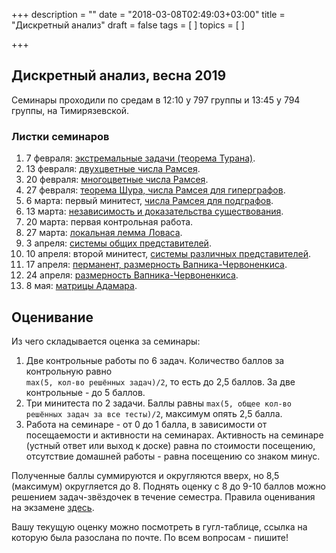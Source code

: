 +++
description = ""
date = "2018-03-08T02:49:03+03:00"
title = "Дискретный анализ"
draft = false
tags = [
]
topics = [
]

+++

## Дискретный анализ, весна 2019

Семинары проходили по средам в 12:10 у 797 группы и 13:45 у 794 группы, на Тимирязевской. 


### Листки семинаров

1. 7 февраля: [экстремальные задачи (теорема Турана)](1.pdf).
2. 13 февраля: [двухцветные числа Рамсея](2.pdf).
2. 20 февраля: [многоцветные числа Рамсея](3.pdf).
2. 27 февраля: [теорема Шура, числа Рамсея для гиперграфов](4.pdf).
3. 6 марта: первый минитест, [числа Рамсея для подграфов](5.pdf).
3. 13 марта: [независимость и доказательства существования](6.pdf).
3. 20 марта: первая контрольная работа.
3. 27 марта: [локальная лемма Ловаса](7.pdf).
3. 3 апреля: [системы общих представителей](8.pdf).
4. 10 апреля: второй минитест, [системы различных представителей](9.pdf).
4. 17 апреля: [перманент, размерность Вапника-Червоненкиса](10.pdf).
4. 24 апреля: [размерность Вапника-Червоненкиса](11.pdf).
4. 8 мая: [матрицы Адамара](12.pdf).


## Оценивание

Из чего складывается оценка за семинары:
1. Две контрольные работы по 6 задач. Количество баллов за контрольную равно  
`max(5, кол-во решённых задач)/2`, то есть до 2,5 баллов. За две контрольные - до 5 баллов.
2. Три минитеста по 2 задачи. Баллы равны `max(5, общее кол-во решённых задач за все тесты)/2`, максимум опять 2,5 балла.
3. Работа на семинаре - от 0 до 1 балла, в зависимости от посещаемости и активности на семинарах. Активность на семинаре (устный ответ или выход к доске) равна по стоимости посещению, отсутствие домашней работы - равна посещению со знаком минус. 

Полученные баллы суммируются и округляются вверх, но 8,5 (максимум) округляется до 8. Поднять оценку с 8 до 9-10 баллов можно решением задач-звёздочек в течение семестра. Правила оценивания на экзамене [здесь](https://www.mccme.ru/circles/oim/home/bally.pdf).

Вашу текущую оценку можно посмотреть в гугл-таблице, ссылка на которую была разослана по почте. По всем вопросам - пишите!

